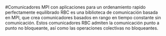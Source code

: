 #Comunicadores MPI con aplicaciones para un ordenamiento rapido perfectamente equilibrado
 RBC es una biblioteca de comunicación basada en MPI, que crea comunicadores basados en rango en tiempo constante sin comunicación. Estos comunicadores RBC admiten la comunicación punto a punto no bloqueante, así como las operaciones colectivas no bloqueantes.

